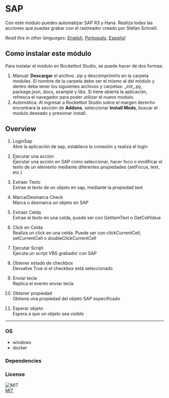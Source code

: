 



# SAP
  
Con este módulo puedes automatizar SAP R3 y Hana. Realiza todas las acciones que puedas grabar con el rastreador creado por Stefan Schnell.  

*Read this in other languages: [English](README.md), [Português](README.pr.md), [Español](README.es.md)*

## Como instalar este módulo
  
Para instalar el módulo en Rocketbot Studio, se puede hacer de dos formas:
1. Manual: __Descargar__ el archivo .zip y descomprimirlo en la carpeta modules. El nombre de la carpeta debe ser el mismo al del módulo y dentro debe tener los siguientes archivos y carpetas: \__init__.py, package.json, docs, example y libs. Si tiene abierta la aplicación, refresca el navegador para poder utilizar el nuevo modulo.
2. Automática: Al ingresar a Rocketbot Studio sobre el margen derecho encontrara la sección de **Addons**, seleccionar **Install Mods**, buscar el modulo deseado y presionar install.  


## Overview


1. LoginSap  
Abre la aplicación de sap, establece la conexión y realiza el login

2. Ejecutar una acción  
Ejecutar una acción en SAP como seleccionar, hacer foco o modificar el texto de un elemento mediante diferentes propiedades (setFocus, text, etc.)

3. Extraer Texto  
Extrae el texto de un objeto en sap, mediante la propiedad text

4. Marca/Desmarca Check  
Marca o desmarca un objeto en SAP

5. Extraer Celda  
Extrae el texto en una celda, puede ser con GetItemText o GetCellValue

6. Click en Celda  
Realiza un click en una celda. Puede ser con clickCurrentCell, setCurrentCell o doubleClickCurrentCell

7. Ejecutar Script  
Ejecuta un script VBS grabador con SAP

8. Obtener estado de checkbox  
Devuelve True si el checkbox está seleccionado

9. Enviar tecla  
Replica el evento enviar tecla

10. Obtener propiedad  
Obtiene una propiedad del objeto SAP especificado

11. Esperar objeto  
Espera a que un objeto sea visible  




----
### OS

- windows
- docker

### Dependencies

### License
  
![MIT](https://camo.githubusercontent.com/107590fac8cbd65071396bb4d04040f76cde5bde/687474703a2f2f696d672e736869656c64732e696f2f3a6c6963656e73652d6d69742d626c75652e7376673f7374796c653d666c61742d737175617265)  
[MIT](http://opensource.org/licenses/mit-license.ph)